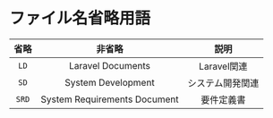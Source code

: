 # ファイル名省略用語

| 省略    | 非省略              | 説明           |
|:------:|:------------------:|:--------------:|
| `LD`   | Laravel Documents  | Laravel関連     |
| `SD`   | System Development | システム開発関連  |
| `SRD`  | System Requirements Document | 要件定義書 |
